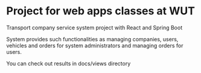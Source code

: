 # Project for web apps classes at WUT

Transport company service system project with
React and Spring Boot

System provides such functionalities as managing
companies, users, vehicles and orders for system
administrators and managing orders for users.

You can check out results in docs/views directory
